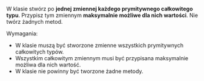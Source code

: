 W klasie stwórz po **jednej zmiennej każdego prymitywnego całkowitego typu**.
Przypisz tym zmiennym **maksymalnie możliwe dla nich wartości**.
Nie twórz żadnych metod.

Wymagania:

- W klasie muszą być stworzone zmienne wszystkich prymitywnych całkowitych typów.
- Wszystkim całkowitym zmiennym musi być przypisana maksymalnie możliwa dla nich wartość.
- W klasie nie powinny być tworzone żadne metody.
